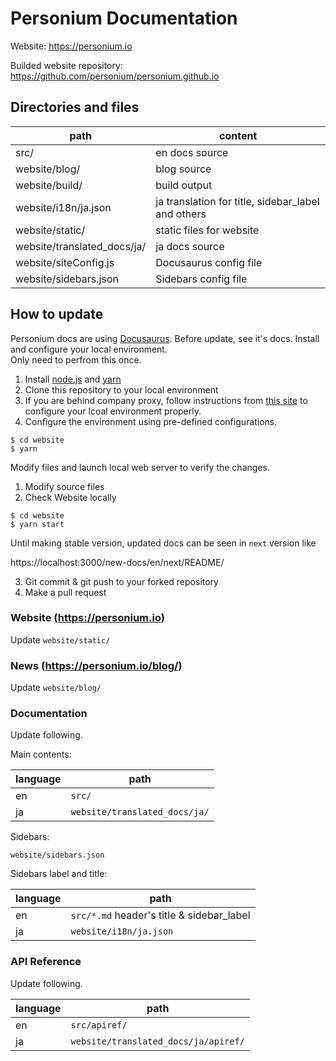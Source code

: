# Personium Documentation

Website: https://personium.io

Builded website repository: https://github.com/personium/personium.github.io

## Directories and files

|path|content|
|----|-------|
|src/|en docs source|
|website/blog/|blog source|
|website/build/|build output|
|website/i18n/ja.json|ja translation for title, sidebar_label and others|
|website/static/|static files for website|
|website/translated_docs/ja/|ja docs source|
|website/siteConfig.js|Docusaurus config file|
|website/sidebars.json|Sidebars config file|

## How to update

Personium docs are using [Docusaurus](https://docusaurus.io/en/). Before update, see it's docs.
Install and configure your local environment.  
Only need to perfrom this once.  

1. Install [node.js](https://nodejs.org/) and [yarn](https://yarnpkg.com/)  
2. Clone this repository to your local environment  
3. If you are behind company proxy, follow instructions from [this site](https://www.jhipster.tech/configuring-a-corporate-proxy/) to configure your lcoal environment properly.  
4. Configure the environment using pre-defined configurations.  

```shell
$ cd website
$ yarn
```

Modify files and launch local web server to verify the changes.  

1. Modify source files
2. Check Website locally

```shell
$ cd website
$ yarn start
```

Until making stable version, updated docs can be seen in `next` version like

https://localhost:3000/new-docs/en/next/README/

3. Git commit & git push to your forked repository
4. Make a pull request

### Website (https://personium.io)  

Update `website/static/`

### News (https://personium.io/blog/)  

Update `website/blog/`

### Documentation

Update following.

Main contents:

|language|path|
|--------|----|
|en|`src/`|
|ja|`website/translated_docs/ja/`|

Sidebars:

`website/sidebars.json`

Sidebars label and title:

|language|path|
|--------|----|
|en|`src/*.md` header's title & sidebar_label|
|ja|`website/i18n/ja.json`|

### API Reference

Update following.

|language|path|
|--------|----|
|en|`src/apiref/`|
|ja|`website/translated_docs/ja/apiref/`|
